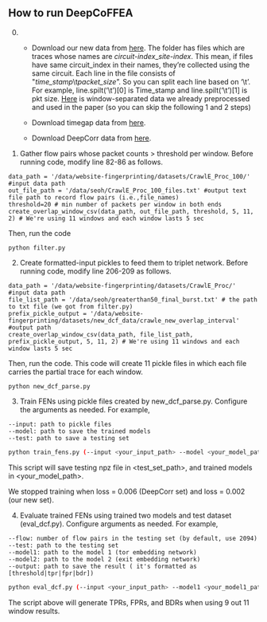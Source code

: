 ## How to run DeepCoFFEA 

0. - Download our new data from [here](https://drive.google.com/file/d/1ZYFXfESD15SAR4Q8hsoVYdTHpTD8Orys/view?usp=sharing).
   The folder has files which are traces whose names are *circuit-index*_*site-index*. This mean, if files have same circuit_index in their names, they’re collected using the same circuit. Each line in the file consists of "*time_stamp*\t*packet_size*”. So you can split each line based on ‘\t’. For example, line.spilt(‘\t’)[0] is Time_stamp and line.spilt(‘\t’)[1] is pkt size. [Here](https://drive.google.com/drive/folders/1PG0sF6AHHn_2LxyoIztwjpoxDmB7r39z?usp=sharing) is window-separated data we already preprocessed and used in the paper (so you can skip the following 1 and 2 steps)
   
   
   - Download timegap data from [here](https://drive.google.com/drive/folders/1JUC-KBghWX42yg19gYDcrospyuE16d6X?usp=sharing).
   
   - Download DeepCorr data from [here](https://drive.google.com/drive/folders/1Z4PyMCX99xME3T_LLvURejSfisP9jy4n?usp=sharing). 


1. Gather flow pairs whose packet counts > threshold per window. Before running code, modify line 82-86 as follows.

```
data_path = '/data/website-fingerprinting/datasets/CrawlE_Proc_100/' #input data path
out_file_path = '/data/seoh/CrawlE_Proc_100_files.txt' #output text file path to record flow pairs (i.e.,file_names)
threshold=20 # min number of packets per window in both ends
create_overlap_window_csv(data_path, out_file_path, threshold, 5, 11, 2) # We're using 11 windows and each window lasts 5 sec
```
Then, run the code
```
python filter.py
```
2. Create formatted-input pickles to feed them to triplet network.  Before running code, modify line 206-209 as follows.
```
data_path = '/data/website-fingerprinting/datasets/CrawlE_Proc/' #input data path
file_list_path = '/data/seoh/greaterthan50_final_burst.txt' # the path to txt file (we got from filter.py)
prefix_pickle_output = '/data/website-fingerprinting/datasets/new_dcf_data/crawle_new_overlap_interval' #output path
create_overlap_window_csv(data_path, file_list_path, prefix_pickle_output, 5, 11, 2) # We're using 11 windows and each window lasts 5 sec
```
Then, run the code. This code will create 11 pickle files in which each file carries the partial trace for each window.
```
python new_dcf_parse.py
```

3. Train FENs using pickle files created by new_dcf_parse.py. Configure the arguments as needed. For example,
```
--input: path to pickle files
--model: path to save the trained models
--test: path to save a testing set
```

```bash
python train_fens.py (--input <your_input_path> --model <your_model_path> --test <test_set_path>)
```

This script will save testing npz file in <test_set_path>, and trained models in <your_model_path>.

We stopped training when loss = 0.006 (DeepCorr set) and loss = 0.002 (our new set).

4. Evaluate trained FENs using trained two models and test dataset (eval_dcf.py). Configure arguments as needed. For example, 
```
--flow: number of flow pairs in the testing set (by default, use 2094)
--test: path to the testing set
--model1: path to the model 1 (tor embedding network)
--model2: path to the model 2 (exit embedding network)
--output: path to save the result ( it's formatted as [threshold|tpr|fpr|bdr])
```

```bash
python eval_dcf.py (--input <your_input_path> --model1 <your_model1_path> --model2 <your_model2_path> --output <your_output_path>)
```

The script above will generate TPRs, FPRs, and BDRs when using 9 out 11 window results. 
